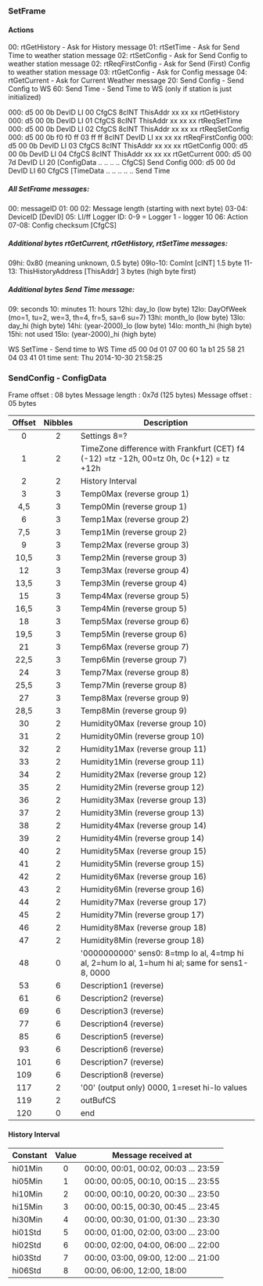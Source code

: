 ### SetFrame

#### Actions
00: rtGetHistory     - Ask for History message
01: rtSetTime        - Ask for Send Time to weather station message
02: rtSetConfig      - Ask for Send Config to weather station message
02: rtReqFirstConfig - Ask for Send (First) Config to weather station message
03: rtGetConfig      - Ask for Config message
04: rtGetCurrent     - Ask for Current Weather message
20: Send Config      - Send Config to WS
60: Send Time        - Send Time to WS (only if station is just initialized)

000:  d5 00 0b DevID LI 00 CfgCS 8cINT ThisAddr xx xx xx  rtGetHistory
000:  d5 00 0b DevID LI 01 CfgCS 8cINT ThisAddr xx xx xx  rtReqSetTime
000:  d5 00 0b DevID LI 02 CfgCS 8cINT ThisAddr xx xx xx  rtReqSetConfig
000:  d5 00 0b f0 f0 ff 03 ff ff 8cINT DevID LI xx xx xx  rtReqFirstConfig
000:  d5 00 0b DevID LI 03 CfgCS 8cINT ThisAddr xx xx xx  rtGetConfig
000:  d5 00 0b DevID LI 04 CfgCS 8cINT ThisAddr xx xx xx  rtGetCurrent
000:  d5 00 7d DevID LI 20 [ConfigData  .. .. .. .. CfgCS] Send Config
000:  d5 00 0d DevID LI 60 CfgCS [TimeData .. .. .. .. ..  Send Time

##### All SetFrame messages:
00:    messageID
01:    00
02:    Message length (starting with next byte)
03-04: DeviceID           [DevID]
05:    LI/ff              Logger ID: 0-9 = Logger 1 - logger 10
06:    Action
07-08: Config checksum    [CfgCS]

##### Additional bytes rtGetCurrent, rtGetHistory, rtSetTime messages:
09hi:    0x80               (meaning unknown, 0.5 byte)
09lo-10: ComInt             [cINT]    1.5 byte
11-13:   ThisHistoryAddress [ThisAddr] 3 bytes (high byte first)

##### Additional bytes Send Time message:
09:    seconds
10:    minutes
11:    hours
12hi:  day_lo         (low byte)
12lo:  DayOfWeek      (mo=1, tu=2, we=3, th=4, fr=5, sa=6 su=7)
13hi:  month_lo       (low byte)
13lo:  day_hi         (high byte)
14hi:  (year-2000)_lo (low byte)
14lo:  month_hi       (high byte)
15hi:  not used
15lo:  (year-2000)_hi (high byte)

WS SetTime - Send time to WS
Time  d5 00 0d 01 07 00 60 1a b1 25 58 21 04 03 41 01
time sent: Thu 2014-10-30 21:58:25

### SendConfig - ConfigData

Frame offset    : 08 bytes
Message length  : 0x7d (125 bytes)
Message offset  : 05 bytes

| Offset | Nibbles | Description
| :----: | :-----: | ---
| 0      | 2       | Settings 8=? | 0-7=contrast, 8=alert OFF, 4=DCF ON, 2=clock 12h, 1=temp-F
| 1      | 2       | TimeZone difference with Frankfurt (CET) f4 (-12) =tz -12h, 00=tz 0h, 0c (+12) = tz +12h
| 2      | 2       | History Interval
| 3      | 3       | Temp0Max (reverse group 1)
| 4,5    | 3       | Temp0Min (reverse group 1)
| 6      | 3       | Temp1Max (reverse group 2)
| 7,5    | 3       | Temp1Min (reverse group 2)
| 9      | 3       | Temp2Max (reverse group 3)
| 10,5   | 3       | Temp2Min (reverse group 3)
| 12     | 3       | Temp3Max (reverse group 4)
| 13,5   | 3       | Temp3Min (reverse group 4)
| 15     | 3       | Temp4Max (reverse group 5)
| 16,5   | 3       | Temp4Min (reverse group 5)
| 18     | 3       | Temp5Max (reverse group 6)
| 19,5   | 3       | Temp5Min (reverse group 6)
| 21     | 3       | Temp6Max (reverse group 7)
| 22,5   | 3       | Temp6Min (reverse group 7)
| 24     | 3       | Temp7Max (reverse group 8)
| 25,5   | 3       | Temp7Min (reverse group 8)
| 27     | 3       | Temp8Max (reverse group 9)
| 28,5   | 3       | Temp8Min (reverse group 9)
| 30     | 2       | Humidity0Max (reverse group 10)
| 31     | 2       | Humidity0Min (reverse group 10)
| 32     | 2       | Humidity1Max (reverse group 11)
| 33     | 2       | Humidity1Min (reverse group 11)
| 34     | 2       | Humidity2Max (reverse group 12)
| 35     | 2       | Humidity2Min (reverse group 12)
| 36     | 2       | Humidity3Max (reverse group 13)
| 37     | 2       | Humidity3Min (reverse group 13)
| 38     | 2       | Humidity4Max (reverse group 14)
| 39     | 2       | Humidity4Min (reverse group 14)
| 40     | 2       | Humidity5Max (reverse group 15)
| 41     | 2       | Humidity5Min (reverse group 15)
| 42     | 2       | Humidity6Max (reverse group 16)
| 43     | 2       | Humidity6Min (reverse group 16)
| 44     | 2       | Humidity7Max (reverse group 17)
| 45     | 2       | Humidity7Min (reverse group 17)
| 46     | 2       | Humidity8Max (reverse group 18)
| 47     | 2       | Humidity8Min (reverse group 18)
| 48     | 0       | '0000000000' sens0: 8=tmp lo al, 4=tmp hi al, 2=hum lo al, 1=hum hi al; same for sens1-8, 0000
| 53     | 6       | Description1 (reverse)
| 61     | 6       | Description2 (reverse)
| 69     | 6       | Description3 (reverse)
| 77     | 6       | Description4 (reverse)
| 85     | 6       | Description5 (reverse)
| 93     | 6       | Description6 (reverse)
| 101    | 6       | Description7 (reverse)
| 109    | 6       | Description8 (reverse)
| 117    | 2       | '00' (output only) 0000, 1=reset hi-lo values
| 119    | 2       | outBufCS
| 120    | 0       | end

#### History Interval
| Constant | Value | Message received at
| -------- | :---: | ---
| hi01Min  | 0     | 00:00, 00:01, 00:02, 00:03 ... 23:59
| hi05Min  | 1     | 00:00, 00:05, 00:10, 00:15 ... 23:55
| hi10Min  | 2     | 00:00, 00:10, 00:20, 00:30 ... 23:50
| hi15Min  | 3     | 00:00, 00:15, 00:30, 00:45 ... 23:45
| hi30Min  | 4     | 00:00, 00:30, 01:00, 01:30 ... 23:30
| hi01Std  | 5     | 00:00, 01:00, 02:00, 03:00 ... 23:00
| hi02Std  | 6     | 00:00, 02:00, 04:00, 06:00 ... 22:00
| hi03Std  | 7     | 00:00, 03:00, 09:00, 12:00 ... 21:00
| hi06Std  | 8     | 00:00, 06:00, 12:00, 18:00